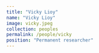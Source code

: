 ```yaml
---
title: "Vicky Lioy"
name: "Vicky Lioy"
image: vicky.jpeg
collection: peoples
permalink: /people/vicky
position: "Permanent researcher"
---
```



